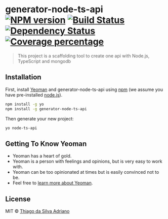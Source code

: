 # generator-node-ts-api [![NPM version][npm-image]][npm-url] [![Build Status][travis-image]][travis-url] [![Dependency Status][daviddm-image]][daviddm-url] [![Coverage percentage][coveralls-image]][coveralls-url]
> This project is a scaffolding tool to create one api with Node.js, TypeScript  and mongodb

## Installation

First, install [Yeoman](http://yeoman.io) and generator-node-ts-api using [npm](https://www.npmjs.com/) (we assume you have pre-installed [node.js](https://nodejs.org/)).

```bash
npm install -g yo
npm install -g generator-node-ts-api
```

Then generate your new project:

```bash
yo node-ts-api
```

## Getting To Know Yeoman

 * Yeoman has a heart of gold.
 * Yeoman is a person with feelings and opinions, but is very easy to work with.
 * Yeoman can be too opinionated at times but is easily convinced not to be.
 * Feel free to [learn more about Yeoman](http://yeoman.io/).

## License

MIT © [Thiago da Silva Adriano](https://omundoedos.net/)


[npm-image]: https://badge.fury.io/js/generator-node-ts-api.svg
[npm-url]: https://npmjs.org/package/generator-node-ts-api
[travis-image]: https://travis-ci.org/programadriano/generator-node-ts-api.svg?branch=master
[travis-url]: https://travis-ci.org/programadriano/generator-node-ts-api
[daviddm-image]: https://david-dm.org/programadriano/generator-node-ts-api.svg?theme=shields.io
[daviddm-url]: https://david-dm.org/programadriano/generator-node-ts-api
[coveralls-image]: https://coveralls.io/repos/programadriano/generator-node-ts-api/badge.svg
[coveralls-url]: https://coveralls.io/r/programadriano/generator-node-ts-api
